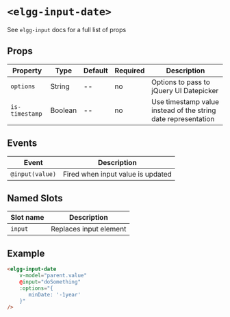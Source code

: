 # `<elgg-input-date>`

See `elgg-input` docs for a full list of props

## Props

|Property       |Type          |Default       |Required      |Description                                                    |
|---------------|--------------|--------------|--------------|---------------------------------------------------------------|
|`options`      |String        |--            |no            | Options to pass to jQuery UI Datepicker                        |
|`is-timestamp` |Boolean       |--            |no            | Use timestamp value instead of the string date representation |

## Events

|Event                         |Description                                                          |
|------------------------------|---------------------------------------------------------------------|
|`@input(value)`               |Fired when input value is updated                                    |

## Named Slots

|Slot name                     |Description                                                          |
|------------------------------|---------------------------------------------------------------------|
|`input`                       |Replaces input element                                               |

## Example

```html
<elgg-input-date
    v-model="parent.value"
    @input="doSomething"
    :options="{
       minDate: '-1year'
    }"
/>
```
